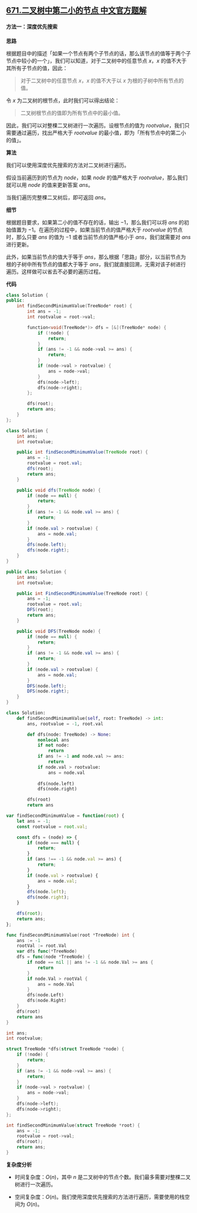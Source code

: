 ## [671.二叉树中第二小的节点 中文官方题解](https://leetcode.cn/problems/second-minimum-node-in-a-binary-tree/solutions/100000/er-cha-shu-zhong-di-er-xiao-de-jie-dian-bhxiw)

#### 方法一：深度优先搜索

**思路**

根据题目中的描述「如果一个节点有两个子节点的话，那么该节点的值等于两个子节点中较小的一个」，我们可以知道，对于二叉树中的任意节点 $x$，$x$ 的值不大于其所有子节点的值，因此：

> 对于二叉树中的任意节点 $x$，$x$ 的值不大于以 $x$ 为根的子树中所有节点的值。

令 $x$ 为二叉树的根节点，此时我们可以得出结论：

> 二叉树根节点的值即为所有节点中的最小值。

因此，我们可以对整棵二叉树进行一次遍历。设根节点的值为 $\textit{rootvalue}$，我们只需要通过遍历，找出严格大于 $\textit{rootvalue}$ 的最小值，即为「所有节点中的第二小的值」。

**算法**

我们可以使用深度优先搜索的方法对二叉树进行遍历。

假设当前遍历到的节点为 $\textit{node}$，如果 $\textit{node}$ 的值严格大于 $\textit{rootvalue}$，那么我们就可以用 $\textit{node}$ 的值来更新答案 $\textit{ans}$。

当我们遍历完整棵二叉树后，即可返回 $\textit{ans}$。

**细节**

根据题目要求，如果第二小的值不存在的话，输出 $-1$，那么我们可以将 $\textit{ans}$ 的初始值置为 $-1$。在遍历的过程中，如果当前节点的值严格大于 $\textit{rootvalue}$ 的节点时，那么只要 $\textit{ans}$ 的值为 $-1$ 或者当前节点的值严格小于 $\textit{ans}$，我们就需要对 $\textit{ans}$ 进行更新。

此外，如果当前节点的值大于等于 $\textit{ans}$，那么根据「思路」部分，以当前节点为根的子树中所有节点的值都大于等于 $\textit{ans}$，我们就直接回溯，无需对该子树进行遍历。这样做可以省去不必要的遍历过程。

**代码**

```C++ [sol1-C++]
class Solution {
public:
    int findSecondMinimumValue(TreeNode* root) {
        int ans = -1;
        int rootvalue = root->val;

        function<void(TreeNode*)> dfs = [&](TreeNode* node) {
            if (!node) {
                return;
            }
            if (ans != -1 && node->val >= ans) {
                return;
            }
            if (node->val > rootvalue) {
                ans = node->val;
            }
            dfs(node->left);
            dfs(node->right);
        };

        dfs(root);
        return ans;
    }
};
```

```Java [sol1-Java]
class Solution {
    int ans;
    int rootvalue;

    public int findSecondMinimumValue(TreeNode root) {
        ans = -1;
        rootvalue = root.val;
        dfs(root);
        return ans;
    }

    public void dfs(TreeNode node) {
        if (node == null) {
            return;
        }
        if (ans != -1 && node.val >= ans) {
            return;
        }
        if (node.val > rootvalue) {
            ans = node.val;
        }
        dfs(node.left);
        dfs(node.right);
    }
}
```

```C# [sol1-C#]
public class Solution {
    int ans;
    int rootvalue;

    public int FindSecondMinimumValue(TreeNode root) {
        ans = -1;
        rootvalue = root.val;
        DFS(root);
        return ans;
    }

    public void DFS(TreeNode node) {
        if (node == null) {
            return;
        }
        if (ans != -1 && node.val >= ans) {
            return;
        }
        if (node.val > rootvalue) {
            ans = node.val;
        }
        DFS(node.left);
        DFS(node.right);
    }
}
```

```Python [sol1-Python3]
class Solution:
    def findSecondMinimumValue(self, root: TreeNode) -> int:
        ans, rootvalue = -1, root.val

        def dfs(node: TreeNode) -> None:
            nonlocal ans
            if not node:
                return
            if ans != -1 and node.val >= ans:
                return
            if node.val > rootvalue:
                ans = node.val
            
            dfs(node.left)
            dfs(node.right)

        dfs(root)
        return ans
```

```JavaScript [sol1-JavaScript]
var findSecondMinimumValue = function(root) {
    let ans = -1;
    const rootvalue = root.val;

    const dfs = (node) => {
        if (node === null) {
            return;
        }
        if (ans !== -1 && node.val >= ans) {
            return;
        }
        if (node.val > rootvalue) {
            ans = node.val;
        }
        dfs(node.left);
        dfs(node.right);
    }

    dfs(root);
    return ans;
};
```

```go [sol1-Golang]
func findSecondMinimumValue(root *TreeNode) int {
    ans := -1
    rootVal := root.Val
    var dfs func(*TreeNode)
    dfs = func(node *TreeNode) {
        if node == nil || ans != -1 && node.Val >= ans {
            return
        }
        if node.Val > rootVal {
            ans = node.Val
        }
        dfs(node.Left)
        dfs(node.Right)
    }
    dfs(root)
    return ans
}
```

```C [sol1-C]
int ans;
int rootvalue;

struct TreeNode *dfs(struct TreeNode *node) {
    if (!node) {
        return;
    }
    if (ans != -1 && node->val >= ans) {
        return;
    }
    if (node->val > rootvalue) {
        ans = node->val;
    }
    dfs(node->left);
    dfs(node->right);
};

int findSecondMinimumValue(struct TreeNode *root) {
    ans = -1;
    rootvalue = root->val;
    dfs(root);
    return ans;
}
```

**复杂度分析**

- 时间复杂度：$O(n)$，其中 $n$ 是二叉树中的节点个数。我们最多需要对整棵二叉树进行一次遍历。

- 空间复杂度：$O(n)$。我们使用深度优先搜索的方法进行遍历，需要使用的栈空间为 $O(n)$。